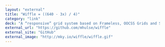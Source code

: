 ```yaml
---
layout: "external"
title: "Wiffle = ((640 - 3x) / 4)"
category: "link"
deck: "A “responsive” grid system based on Frameless, OOCSS Grids and Standard Advertising Units."
external_url: "https://github.com/mhulse/wiffle"
external_site: "GitHub"
external_image: "http://mky.io/wiffle/wiffle.gif"
---
```


